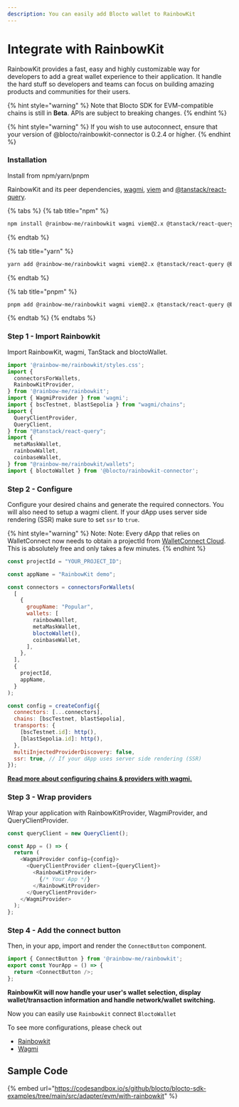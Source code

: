 ```yaml
---
description: You can easily add Blocto wallet to RainbowKit
---
```


# Integrate with RainbowKit

RainbowKit provides a fast, easy and highly customizable way for developers to add a great wallet experience to their application. It handle the hard stuff so developers and teams can focus on building amazing products and communities for their users.

{% hint style="warning" %}
Note that Blocto SDK for EVM-compatible chains is still in **Beta**. APIs are subject to breaking changes.
{% endhint %}

{% hint style="warning" %}
If you wish to use autoconnect, ensure that your version of @blocto/rainbowkit-connector is 0.2.4 or higher.
{% endhint %}

### Installation

Install from npm/yarn/pnpm

RainbowKit and its peer dependencies, [wagmi](https://wagmi.sh/react/getting-started), [viem](https://viem.sh/) and [@tanstack/react-query](https://tanstack.com/query/v5).

{% tabs %}
{% tab title="npm" %}
```bash
npm install @rainbow-me/rainbowkit wagmi viem@2.x @tanstack/react-query @blocto/rainbowkit-connector
```
{% endtab %}

{% tab title="yarn" %}
```bash
yarn add @rainbow-me/rainbowkit wagmi viem@2.x @tanstack/react-query @blocto/rainbowkit-connector
```
{% endtab %}

{% tab title="pnpm" %}
```bash
pnpm add @rainbow-me/rainbowkit wagmi viem@2.x @tanstack/react-query @blocto/rainbowkit-connector
```
{% endtab %}
{% endtabs %}

### Step 1 - Import Rainbowkit

Import RainbowKit, wagmi, TanStack and bloctoWallet.

```javascript
import '@rainbow-me/rainbowkit/styles.css';
import {
  connectorsForWallets,
  RainbowKitProvider,
} from '@rainbow-me/rainbowkit';
import { WagmiProvider } from 'wagmi';
import { bscTestnet, blastSepolia } from "wagmi/chains";
import {
  QueryClientProvider,
  QueryClient,
} from "@tanstack/react-query";
import {
  metaMaskWallet,
  rainbowWallet,
  coinbaseWallet,
} from "@rainbow-me/rainbowkit/wallets";
import { bloctoWallet } from '@blocto/rainbowkit-connector';
```

### Step 2 - Configure

Configure your desired chains and generate the required connectors. You will also need to setup a wagmi client.
If your dApp uses server side rendering (SSR) make sure to set `ssr` to `true`.

{% hint style="warning" %}
Note: Note: Every dApp that relies on WalletConnect now needs to obtain a projectId from [WalletConnect Cloud](https://cloud.walletconnect.com/sign-in). This is absolutely free and only takes a few minutes.
{% endhint %}

```javascript
const projectId = "YOUR_PROJECT_ID";

const appName = "RainbowKit demo";

const connectors = connectorsForWallets(
  [
    {
      groupName: "Popular",
      wallets: [
        rainbowWallet,
        metaMaskWallet,
        bloctoWallet(),
        coinbaseWallet,
      ],
    },
  ],
  {
    projectId,
    appName,
  }
);

const config = createConfig({
  connectors: [...connectors],
  chains: [bscTestnet, blastSepolia],
  transports: {
    [bscTestnet.id]: http(),
    [blastSepolia.id]: http(),
  },
  multiInjectedProviderDiscovery: false,
  ssr: true, // If your dApp uses server side rendering (SSR)
});
```

[**Read more about configuring chains & providers with wagmi.**](https://wagmi.sh/react/providers/configuring-chains)

### Step 3 - Wrap providers

Wrap your application with RainbowKitProvider, WagmiProvider, and QueryClientProvider.

```javascript
const queryClient = new QueryClient();

const App = () => {
  return (
    <WagmiProvider config={config}>
      <QueryClientProvider client={queryClient}>
        <RainbowKitProvider>
          {/* Your App */}
        </RainbowKitProvider>
      </QueryClientProvider>
    </WagmiProvider>
  );
};
```

### Step 4 - Add the connect button

Then, in your app, import and render the `ConnectButton` component.

```javascript
import { ConnectButton } from '@rainbow-me/rainbowkit';
export const YourApp = () => {
  return <ConnectButton />;
};
```

**RainbowKit will now handle your user's wallet selection, display wallet/transaction information and handle network/wallet switching.**

Now you can easily use `Rainbowkit` connect `BloctoWallet`

To see more configurations, please check out

* [Rainbowkit](https://www.rainbowkit.com/docs/installation)
* [Wagmi](https://wagmi.sh/react/getting-started)

## Sample Code

{% embed url="https://codesandbox.io/s/github/blocto/blocto-sdk-examples/tree/main/src/adapter/evm/with-rainbowkit" %}
